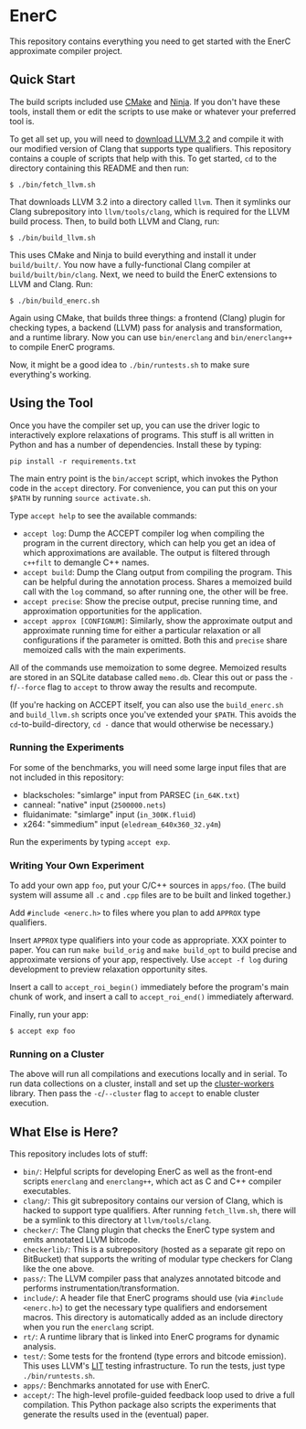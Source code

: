 EnerC
=====

This repository contains everything you need to get started with the
EnerC approximate compiler project.


Quick Start
-----------

The build scripts included use [CMake][] and [Ninja][]. If you don't
have these tools, install them or edit the scripts to use make or
whatever your preferred tool is.

[Ninja]: http://martine.github.com/ninja/
[CMake]: http://www.cmake.org/

To get all set up, you will need to [download LLVM 3.2][llvm-dl] and compile it with
our modified version of Clang that supports type qualifiers. This repository
contains a couple of scripts that help with this. To get started, `cd` to the directory containing this README and then run:

    $ ./bin/fetch_llvm.sh

That downloads LLVM 3.2 into a directory called `llvm`. Then it symlinks our
Clang subrepository into `llvm/tools/clang`, which is required for the LLVM
build process. Then, to build both LLVM and Clang, run:

    $ ./bin/build_llvm.sh

This uses CMake and Ninja to build everything and install it under
`build/built/`. You now have a fully-functional Clang compiler at
`build/built/bin/clang`. Next, we need to build the EnerC extensions to LLVM
and Clang. Run:

    $ ./bin/build_enerc.sh

Again using CMake, that builds three things: a frontend (Clang) plugin
for checking types, a backend (LLVM) pass for analysis and
transformation, and a runtime library. Now you can use `bin/enerclang`
and `bin/enerclang++` to compile EnerC programs.

Now, it might be a good idea to `./bin/runtests.sh` to make sure everything's
working.

[llvm-dl]: http://llvm.org/releases/index.html


Using the Tool
--------------

Once you have the compiler set up, you can use the driver logic to
interactively explore relaxations of programs. This stuff is all written in
Python and has a number of dependencies. Install these by typing:

    pip install -r requirements.txt

The main entry point is the `bin/accept` script, which invokes the Python code
in the `accept` directory. For convenience, you can put this on your `$PATH` by
running `source activate.sh`.

Type `accept help` to see the available commands:

* `accept log`: Dump the ACCEPT compiler log when compiling the program in the
  current directory, which can help you get an idea of which approximations are
  available. The output is filtered through `c++filt` to demangle C++ names.
* `accept build`: Dump the Clang output from compiling the program. This can be
  helpful during the annotation process. Shares a memoized build call with the
  `log` command, so after running one, the other will be free.
* `accept precise`: Show the precise output, precise running time, and
  approximation opportunities for the application.
* `accept approx [CONFIGNUM]`: Similarly, show the approximate output and
  approximate running time for either a particular relaxation or all
  configurations if the parameter is omitted. Both this and `precise` share
  memoized calls with the main experiments.

All of the commands use memoization to some degree. Memoized results are stored
in an SQLite database called `memo.db`. Clear this out or pass the
`-f`/`--force` flag to `accept` to throw away the results and recompute.

(If you're hacking on ACCEPT itself, you can also use the `build_enerc.sh` and
`build_llvm.sh` scripts once you've extended your `$PATH`. This avoids the
`cd`-to-build-directory, `cd -` dance that would otherwise be necessary.)

### Running the Experiments

For some of the benchmarks, you will need some large input files that are not included in this repository:

* blackscholes: "simlarge" input from PARSEC (`in_64K.txt`)
* canneal: "native" input (`2500000.nets`)
* fluidanimate: "simlarge" input (`in_300K.fluid`)
* x264: "simmedium" input (`eledream_640x360_32.y4m`)

Run the experiments by typing `accept exp`.

### Writing Your Own Experiment

To add your own app `foo`, put your C/C++ sources in `apps/foo`.  (The build
system will assume all `.c` and `.cpp` files are to be built and linked
together.)

Add `#include <enerc.h>` to files where you plan to add `APPROX` type
qualifiers.

Insert `APPROX` type qualifiers into your code as appropriate.  XXX pointer to
paper.  You can run `make build_orig` and `make build_opt` to build precise and
approximate versions of your app, respectively.  Use `accept -f log` during
development to preview relaxation opportunity sites.

Insert a call to `accept_roi_begin()` immediately before the program's main
chunk of work, and insert a call to `accept_roi_end()` immediately afterward.

Finally, run your app:

    $ accept exp foo

### Running on a Cluster

The above will run all compilations and executions locally and in serial. To
run data collections on a cluster, install and set up the [cluster-workers][]
library. Then pass the `-c`/`--cluster` flag to `accept` to enable cluster
execution.

[cluster-workers]: https://github.com/sampsyo/cluster-workers


What Else is Here?
------------------

This repository includes lots of stuff:

* `bin/`: Helpful scripts for developing EnerC as well as the front-end
  scripts `enerclang` and `enerclang++`, which act as C and C++ compiler
  executables.
* `clang/`: This git subrepository contains our version of Clang, which is
  hacked to support type qualifiers. After running `fetch_llvm.sh`, there will
  be a symlink to this directory at `llvm/tools/clang`.
* `checker/`: The Clang plugin that checks the EnerC type system and
  emits annotated LLVM bitcode.
* `checkerlib/`: This is a subrepository (hosted as a separate git repo
  on BitBucket) that supports the writing of modular type checkers for
  Clang like the one above.
* `pass/`: The LLVM compiler pass that analyzes annotated bitcode and
  performs instrumentation/transformation.
* `include/`: A header file that EnerC programs should use (via
  `#include <enerc.h>`) to get the necessary type qualifiers and
  endorsement macros. This directory is automatically added as an
  include directory when you run the `enerclang` script.
* `rt/`: A runtime library that is linked into EnerC programs for
  dynamic analysis.
* `test/`: Some tests for the frontend (type errors and bitcode
  emission). This uses LLVM's [LIT][] testing infrastructure. To run the
  tests, just type `./bin/runtests.sh`.
* `apps/`: Benchmarks annotated for use with EnerC.
* `accept/`: The high-level profile-guided feedback loop used to drive a full
  compilation. This Python package also scripts the experiments that generate
  the results used in the (eventual) paper.

[LIT]: http://llvm.org/docs/CommandGuide/lit.html
